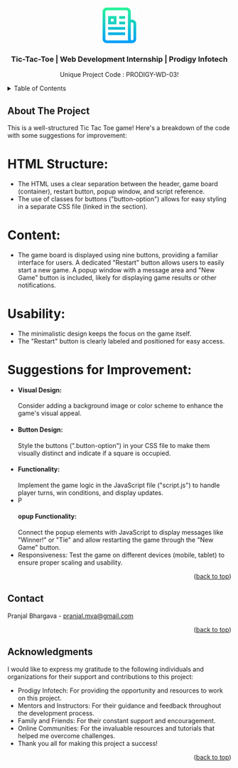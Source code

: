 <a name="readme-top"></a>

<!-- PROJECT LOGO -->
<br />
<div align="center">
  <a href="#">
    <img src="images/logo.png" alt="Logo" width="80" height="80">
  </a>

  <h3 align="center">Tic-Tac-Toe | Web Development Internship | Prodigy Infotech</h3>

  <p align="center">
    Unique Project Code : PRODIGY-WD-03!
    <br />
  </p>
</div>



<!-- TABLE OF CONTENTS -->
<details>
  <summary>Table of Contents</summary>
  <ol>
    <li>
      <a href="#about-the-project">About The Project</a>
    </li>
    <li><a href="#contact">Contact</a></li>
    <li><a href="#acknowledgments">Acknowledgments</a></li>
  </ol>
</details>



<!-- ABOUT THE PROJECT -->
## About The Project

This is a well-structured Tic Tac Toe game! Here's a breakdown of the code with some suggestions for improvement:

# HTML Structure:

* The HTML uses a clear separation between the header, game board (container), restart button, popup window, and script reference.
* The use of classes for buttons ("button-option") allows for easy styling in a separate CSS file (linked in the <head> section).

# Content:

* The game board is displayed using nine buttons, providing a familiar interface for users.
A dedicated "Restart" button allows users to easily start a new game.
A popup window with a message area and "New Game" button is included, likely for displaying game results or other notifications.

# Usability:

* The minimalistic design keeps the focus on the game itself.
* The "Restart" button is clearly labeled and positioned for easy access.

# Suggestions for Improvement:

* <h4>Visual Design:</h4> Consider adding a background image or color scheme to enhance the game's visual appeal.
* <h4>Button Design:</h4> Style the buttons (".button-option") in your CSS file to make them visually distinct and indicate if a square is occupied.
* <h4>Functionality:</h4> Implement the game logic in the JavaScript file ("script.js") to handle player turns, win conditions, and display updates.
* P<h4>opup Functionality:</h4> Connect the popup elements with JavaScript to display messages like "Winner!" or "Tie" and allow restarting the game through the "New Game" button.
* Responsiveness:</h4> Test the game on different devices (mobile, tablet) to ensure proper scaling and usability.

<p align="right">(<a href="#readme-top">back to top</a>)</p>

<!-- CONTACT -->
## Contact

Pranjal Bhargava - pranjal.mva@gmail.com

<p align="right">(<a href="#readme-top">back to top</a>)</p>



<!-- ACKNOWLEDGMENTS -->
## Acknowledgments

I would like to express my gratitude to the following individuals and organizations for their support and contributions to this project:

* Prodigy Infotech: For providing the opportunity and resources to work on this project.
* Mentors and Instructors: For their guidance and feedback throughout the development process.
* Family and Friends: For their constant support and encouragement.
* Online Communities: For the invaluable resources and tutorials that helped me overcome challenges.
* Thank you all for making this project a success!

<p align="right">(<a href="#readme-top">back to top</a>)</p>

